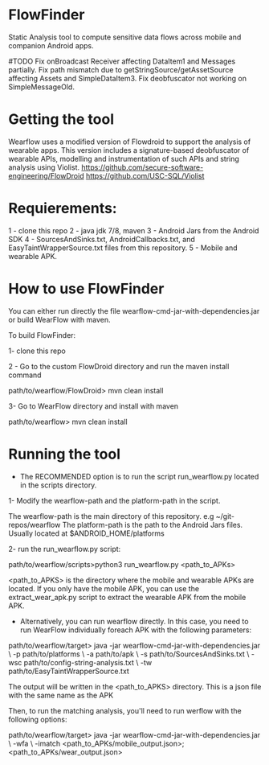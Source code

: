 # FlowFinder
Static Analysis tool to compute sensitive data flows across mobile and companion Android apps.

#TODO
Fix onBroadcast Receiver affecting DataItem1 and Messages partially.
Fix path mismatch due to getStringSource/getAssetSource affecting Assets and SimpleDataItem3.
Fix deobfuscator not working on SimpleMessageOld.

# Getting the tool

Wearflow uses a modified version of Flowdroid to support the analysis of wearable apps.
This version includes a signature-based deobfuscator of wearable APIs, modelling and instrumentation
of such APIs and string analysis using Violist.
https://github.com/secure-software-engineering/FlowDroid
https://github.com/USC-SQL/Violist


# Requierements:

1 - clone this repo
2 - java jdk 7/8, maven
3 - Android Jars from the Android SDK
4 - SourcesAndSinks.txt, AndroidCallbacks.txt, and EasyTaintWrapperSource.txt files from this repository.
5 - Mobile and wearable APK.

# How to use FlowFinder

You can either run directly the file wearflow-cmd-jar-with-dependencies.jar or build WearFlow with maven.

To build FlowFinder:

1- clone this repo

2 - Go to the custom FlowDroid directory and run the maven install command

path/to/wearflow/FlowDroid> mvn clean install

3- Go to WearFlow directory and install with maven

path/to/wearflow> mvn clean install



# Running the tool

- The RECOMMENDED option is to run the script run_wearflow.py located in the scripts directory.

1- Modify the wearflow-path and the platform-path in the script.

The wearflow-path is the main directory of this repository. e.g ~/git-repos/wearflow
The platform-path is the path to the Android Jars files. Usually located at $ANDROID_HOME/platforms

2- run the run_wearflow.py script:

path/to/wearflow/scripts>python3 run_wearflow.py <path_to_APKs>

<path_to_APKS> is the directory where the mobile and wearable APKs are located.
If you only have the mobile APK, you can use the extract_wear_apk.py script
to extract the wearable APK from the mobile APK.

- Alternatively, you can run wearflow directly. In this case, you need to run WearFlow
individually foreach APK with the following parameters:

path/to/wearflow/target> java -jar wearflow-cmd-jar-with-dependencies.jar \\
-p path/to/platforms \\
-a path/to/apk \\
-s path/to/SourcesAndSinks.txt \\
-wsc path/to/config-string-analysis.txt \\
-tw  path/to/EasyTaintWrapperSource.txt

The output will be written in the <path_to_APKS> directory. This is a json file
with the same name as the APK

Then, to run the matching analysis, you'll need to run werflow with the
following options:

path/to/wearflow/target> java -jar wearflow-cmd-jar-with-dependencies.jar \\
-wfa \\
-imatch <path_to_APKs/mobile_output.json>;<path_to_APKs/wear_output.json>
